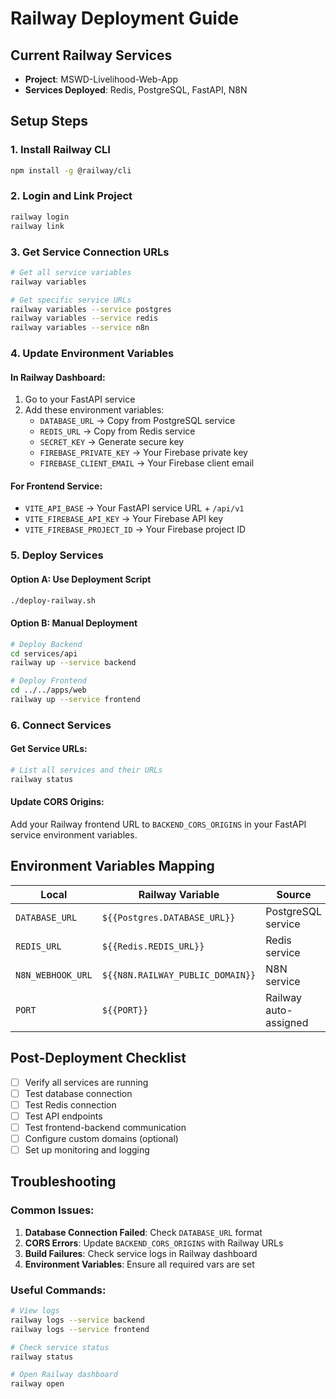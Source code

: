 # Railway Deployment Guide

## Current Railway Services
- **Project**: MSWD-Livelihood-Web-App
- **Services Deployed**: Redis, PostgreSQL, FastAPI, N8N

## Setup Steps

### 1. Install Railway CLI
```bash
npm install -g @railway/cli
```

### 2. Login and Link Project
```bash
railway login
railway link
```

### 3. Get Service Connection URLs
```bash
# Get all service variables
railway variables

# Get specific service URLs
railway variables --service postgres
railway variables --service redis
railway variables --service n8n
```

### 4. Update Environment Variables

#### In Railway Dashboard:
1. Go to your FastAPI service
2. Add these environment variables:
   - `DATABASE_URL` → Copy from PostgreSQL service
   - `REDIS_URL` → Copy from Redis service
   - `SECRET_KEY` → Generate secure key
   - `FIREBASE_PRIVATE_KEY` → Your Firebase private key
   - `FIREBASE_CLIENT_EMAIL` → Your Firebase client email

#### For Frontend Service:
   - `VITE_API_BASE` → Your FastAPI service URL + `/api/v1`
   - `VITE_FIREBASE_API_KEY` → Your Firebase API key
   - `VITE_FIREBASE_PROJECT_ID` → Your Firebase project ID

### 5. Deploy Services

#### Option A: Use Deployment Script
```bash
./deploy-railway.sh
```

#### Option B: Manual Deployment
```bash
# Deploy Backend
cd services/api
railway up --service backend

# Deploy Frontend  
cd ../../apps/web
railway up --service frontend
```

### 6. Connect Services

#### Get Service URLs:
```bash
# List all services and their URLs
railway status
```

#### Update CORS Origins:
Add your Railway frontend URL to `BACKEND_CORS_ORIGINS` in your FastAPI service environment variables.

## Environment Variables Mapping

| Local | Railway Variable | Source |
|-------|------------------|---------|
| `DATABASE_URL` | `${{Postgres.DATABASE_URL}}` | PostgreSQL service |
| `REDIS_URL` | `${{Redis.REDIS_URL}}` | Redis service |
| `N8N_WEBHOOK_URL` | `${{N8N.RAILWAY_PUBLIC_DOMAIN}}` | N8N service |
| `PORT` | `${{PORT}}` | Railway auto-assigned |

## Post-Deployment Checklist

- [ ] Verify all services are running
- [ ] Test database connection
- [ ] Test Redis connection  
- [ ] Test API endpoints
- [ ] Test frontend-backend communication
- [ ] Configure custom domains (optional)
- [ ] Set up monitoring and logging

## Troubleshooting

### Common Issues:
1. **Database Connection Failed**: Check `DATABASE_URL` format
2. **CORS Errors**: Update `BACKEND_CORS_ORIGINS` with Railway URLs
3. **Build Failures**: Check service logs in Railway dashboard
4. **Environment Variables**: Ensure all required vars are set

### Useful Commands:
```bash
# View logs
railway logs --service backend
railway logs --service frontend

# Check service status
railway status

# Open Railway dashboard
railway open
```